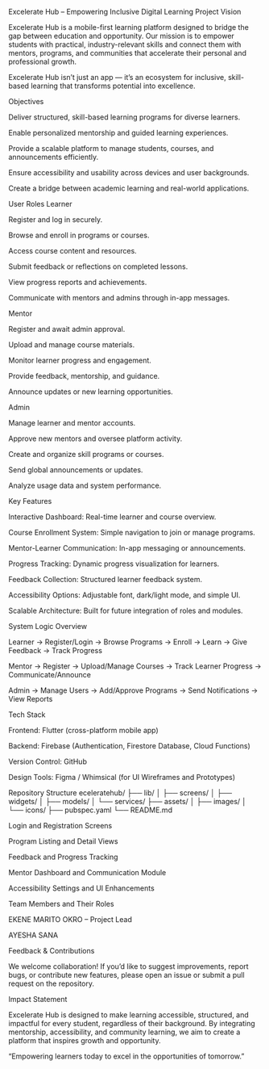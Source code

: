 Excelerate Hub – Empowering Inclusive Digital Learning
Project Vision

Excelerate Hub is a mobile-first learning platform designed to bridge the gap between education and opportunity.
Our mission is to empower students with practical, industry-relevant skills and connect them with mentors, programs, and communities that accelerate their personal and professional growth.

Excelerate Hub isn’t just an app — it’s an ecosystem for inclusive, skill-based learning that transforms potential into excellence.

Objectives

Deliver structured, skill-based learning programs for diverse learners.

Enable personalized mentorship and guided learning experiences.

Provide a scalable platform to manage students, courses, and announcements efficiently.

Ensure accessibility and usability across devices and user backgrounds.

Create a bridge between academic learning and real-world applications.

User Roles
Learner

Register and log in securely.

Browse and enroll in programs or courses.

Access course content and resources.

Submit feedback or reflections on completed lessons.

View progress reports and achievements.

Communicate with mentors and admins through in-app messages.

Mentor

Register and await admin approval.

Upload and manage course materials.

Monitor learner progress and engagement.

Provide feedback, mentorship, and guidance.

Announce updates or new learning opportunities.

Admin

Manage learner and mentor accounts.

Approve new mentors and oversee platform activity.

Create and organize skill programs or courses.

Send global announcements or updates.

Analyze usage data and system performance.

Key Features

Interactive Dashboard: Real-time learner and course overview.

Course Enrollment System: Simple navigation to join or manage programs.

Mentor-Learner Communication: In-app messaging or announcements.

Progress Tracking: Dynamic progress visualization for learners.

Feedback Collection: Structured learner feedback system.

Accessibility Options: Adjustable font, dark/light mode, and simple UI.

Scalable Architecture: Built for future integration of roles and modules.

System Logic Overview

Learner → Register/Login → Browse Programs → Enroll → Learn → Give Feedback → Track Progress

Mentor → Register → Upload/Manage Courses → Track Learner Progress → Communicate/Announce

Admin → Manage Users → Add/Approve Programs → Send Notifications → View Reports

Tech Stack

Frontend: Flutter (cross-platform mobile app)

Backend: Firebase (Authentication, Firestore Database, Cloud Functions)

Version Control: GitHub

Design Tools: Figma / Whimsical (for UI Wireframes and Prototypes)

Repository Structure
eceleratehub/
├── lib/
│   ├── screens/
│   ├── widgets/
│   ├── models/
│   └── services/
├── assets/
│   ├── images/
│   └── icons/
├── pubspec.yaml
└── README.md


Login and Registration Screens

Program Listing and Detail Views

Feedback and Progress Tracking

Mentor Dashboard and Communication Module

Accessibility Settings and UI Enhancements

Team Members and Their Roles

EKENE MARITO OKRO – Project Lead 

AYESHA SANA 

Feedback & Contributions

We welcome collaboration!
If you’d like to suggest improvements, report bugs, or contribute new features, please open an issue or submit a pull request on the repository.

Impact Statement

Excelerate Hub is designed to make learning accessible, structured, and impactful for every student, regardless of their background.
By integrating mentorship, accessibility, and community learning, we aim to create a platform that inspires growth and opportunity.

“Empowering learners today to excel in the opportunities of tomorrow.”
